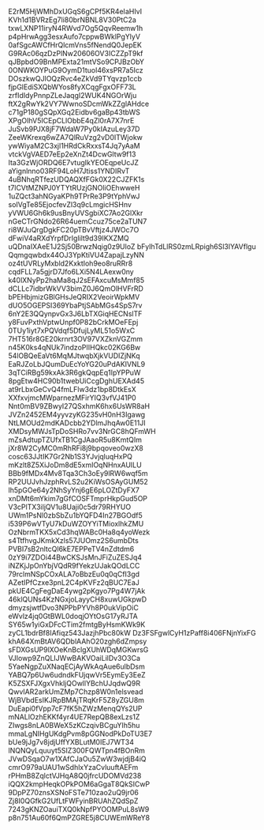 E2rM5HjWMhDxUGqS6gCPf5KR4eIaHIvI
KVh1d1BVRzEg7li80brNBNL8V30PtC2a
txwLXNP11iryN4RWvd7Og5QqvReemw1h
p4pHrwAgg3esxAufo7cppwBWklPgYlyV
0afSgcAWCfHrQlcmVns5fNendQ0JepEK
G9RAc06qzDzPlNw20606OV3ICZZpT9kf
qJBpbdO9BnMPExta21mtVSo9CPJBzObY
0ONWKOYPuG9OymD1tuol46xsPR7a5Icz
DOszkwQJlOQzRvc4eZkVd9TYqvzp1ccb
fjpGlEdiSXQbWYos8fyXCqgFgxOFF73L
zrfIdIdyPnnpZLeJaqgI2WUK4NGOrWju
ftX2gRwYk2VY7WwnoSDcmWkZZglAHdce
c71gP180gSQpXGq2Eidbv6gaBp43tbWS
XPgOIhV5ICEpCLlObbE4qZl0rA7X7nrE
JuSvb9PJX8jF7WdaW7Py0kIAzuLey37D
ZeeWKrexq6wZA7QlRuVzg2vD0ITWjokw
ywWiyaM2C3xjl1HRdCkRxxsT4Jq7yAaM
vtckVgVAED7eEp2eXnZt4DcwGltw9f13
Ita3GzWjORDQ6E7vtugIkYEOEqpeUcJZ
aYignlnno03RF94LoH7Jtiss1YNDIRvT
4uBNhqRTfezUDQAQXfFGk0X22CJZFK1s
t7lCVtMZNPJ0YTYtRUzjGNOliOEhwweH
1uZQct3ahNGyaKPh9TPrRe3P9tYphVwJ
soIVgTe85EjocfevZl3q9cLmgicHSHnv
yVWU6Gh6k9usBnyUVSgbiXC7Ao2GlXkr
nGeCTrGNdo26R64uemCcuz75ce2aTUN7
ri8WJuQrgDgkFC20pTBvVftjz4JWOc7O
dFwiV4aRXdYrpfDrIglilt9d39IKXZMQ
uQDnaIXAeE1J2Sj50BrwzNqig0z9UloZ
bFyIhTdLlRS0zmLRpigh6Sl3lYAVflgu
Qqmgqwbdx44OJ3YpKtiVU4ZapajLzyNN
oz4tUVRLyMxbld2KxktIoh9eo8ruRRr8
cqdFLL7a5gjrD7Jfo6LXi5N4LAexw0ny
k40lXNyPp2haMa8qJ2sEFAxcuMsMmf85
dCLLc7idbrWkVV3bimZ0J6QmOlHVFrRD
bPEHbjmizGBlGHsJeQRIX2VeoirWpkMV
dUO5OGEPSI369YbaPtjSAbMGs4SpS7rv
6nY2E3QQynpvGx3J6LbTXGiqHECNslTF
y8FuvPxthVptwUnpf0P82bCrkMOeFEpj
0TUy1iyt7xPQVdqf5DfujLyML51o5WxC
7HT516r8GE20krnrt3OV97VXZknVGZmm
n45K0ks4qNUk7indzoPIIHQkc02KG6Bw
54lOBQeEaVt6MqMJtwqbXjkVUDIZjNKq
EaRJZoLbJQumDuEcYoYG20uPdAKIVNL9
3qTCiRBg59kxAk3R6gkQqpEq1IpYPPuW
8pgEtw4HC90b1twebUiCcgDghUEXAd45
at9rLbxGeCvQ4fmLFlw3dz1bp8DtkEsX
XXfxvjmcMWparnezMFirYIQ3vfVJ41P0
Nnt0mBV9ZBwyI27QSxhmK6hx6UsWR8aH
JVZn2452EM4yyvzyKG235vH0nH3Igawg
NtLMOUd2mdKADcbb2YDlmJhqAw0E11JI
XMDsyMWJsTpDoSHRo7vv3NrGC8hQFmWH
mZsAdtupTZUfxTB1CgJAaoR5u8KmtQIm
jXr8W2CyMC0mRhRFi8j9bpqoveo0wzX8
cosc63JJtIK7Gr2Nb1S3YJvjqluqHxPQ
mKzlt8Z5XiJoDm8dE5xmIOqNHnxAUILU
BBb9fMDx4Mv8Tqa3Ch3oEy9lRW6wqf5m
RP2UUJvhJzphRvLS2u2KiWsOSAyGUM52
lh5pGOe64y2NhSyYnj6gE6pLOZtDyFX7
xnDMt6mYkim7gGfCOSFTmprHkpGud5OP
V3cPlTX3iljQV1u8Uaji0c5dr79RHYUO
UWm1PsNl0zbSbZu1bYQFD4In27BGOdf5
i539P6wVTyU7kDuWZOYYiTMioxlhkZMU
OzNbrmTKX5xCd3hqWABc0Ha8q4yoWezk
s4TtfhvgJKmkXzls57JUOmz2S6umbDts
PVBI7sB2nltcQl6kE7EPPeTV4nZdtdm6
0zY9i7ZDOi44BwCKSJsMnJFiZuZESJq4
iNZKjJpOnYbjVQdR9fYekzUJakQOdLCC
79rclmNSpCOxALA7oBbzEu0q0qCfI3gd
AZetIPfCzxe3pnL2C4pKVFz2qBUC7EaJ
pkUE4CgFegDaE4ywg2pKgyo7Pg4W7jAk
46klQUNs4KzNGxjoLayyCH8xuwUGkpwD
dmyzsjwtfDvo3NPPbPYVh8P0ukVipOiC
eWvlz4jq0GtBWL0doqjOYtOsG17yRJTA
SY65w1yiGxDFcCTim2fmtgByHsmKWk9K
zyCL1bdrBf8IAfiqz543JazjhPbc80kW
Dz3FSFgwlCyH1zPaff8i406FNjnYixFG
khA64XmBtAV6QDblAAhO20zgh6dZmpsy
sFDXGsUP9lXOeKnBclgXUhWDqMGKwrsG
VJIowp9ZnQLIJWwBAKVOaiLilDv3O3Ca
5YaeNgpZuXNaqECjAyWkAqAue6ulbDsm
YABQ7p6Uw6udndkFUjqwVr5EymEy3EeZ
K5ZSXFJXgxVhkljQOwllYBchUJqdwQ9R
QwvIAR2arkUmZMp7Chzp8W0n1elsvead
WjBVbdEsIKJRpBMAjTRqKrF5Z8yZGU8m
DuEapi0fVpp7cF7fK5hZWzMenqQYs2UP
mNALlOzhEKKf4yr4UE7RepQB8exLzs1Z
ZIwgs8nLA0BWeX5zKCzqivBCguYIh5hu
mmaLgNIHgUKdgPvm8pGGNodPkDoTU3E7
bUe9jJg7v8jdjUffYXBLutM0IEJ7WT34
lNQNQyLquuyt5SIZ300FQWTpn4fBOnRm
JVwDSqaO7w1XAfCJaOu5ZwW3wjdjB4iQ
cmrO979aUAU1wSdhlxYzaCvluuftAEFm
rPHmB8ZqlctVJHqA8Q0jfrcUDOMVd238
iQQX2kmpHeqkOPkPOM6aGgaT8QkSICwP
9DpPZ70znsXSNoFSTe710zao2uQ9jr06
Zj8I0QGfkG2UfLtFWFyinBRUAhZQdSpZ
7243gKNZOauiTXQ0kNpfPYOOMPuL8sW9
p8n751Au60f6QmPZGRE5j8CUWEmWReY8
